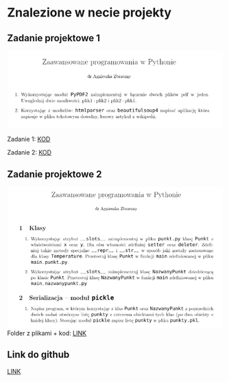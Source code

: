 # Znalezione w necie projekty
## Zadanie projektowe 1 
![projekt1](https://github.com/Tomaciej73/Zaawansowany_Jezyk_Python_2024/blob/images/pypdf_beautiful.png)
  
Zadanie 1: [KOD](https://github.com/KarolinaM99/Zaawansowany_Python/blob/main/ZadaniaProjektowe1/projekty_zad1.py)
   
Zadanie 2: [KOD](https://github.com/KarolinaM99/Zaawansowany_Python/blob/main/ZadaniaProjektowe1/projekty_zad2.py)

## Zadanie projektowe 2
![projekt2](https://github.com/Tomaciej73/Zaawansowany_Jezyk_Python_2024/blob/images/pickle.png)
Folder z plikami + kod: [LINK](https://github.com/KarolinaM99/Zaawansowany_Python/tree/main/ZadaniaProjektowe1/punkt)
## Link do github  
[LINK](https://github.com/KarolinaM99/Zaawansowany_Python/tree/main)

